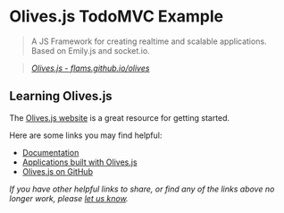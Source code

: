 # Olives.js TodoMVC Example

> A JS Framework for creating realtime and scalable applications. Based on Emily.js and socket.io.

> _[Olives.js - flams.github.io/olives](http://flams.github.io/olives)_


## Learning Olives.js

The [Olives.js website](http://flams.github.io/olives) is a great resource for getting started.

Here are some links you may find helpful:

* [Documentation](http://flams.github.io/olives/docs/latest)
* [Applications built with Olives.js](http://flams.github.io/olives/#liveexamples)
* [Olives.js on GitHub](https://github.com/flams/olives)

_If you have other helpful links to share, or find any of the links above no longer work, please [let us know](https://github.com/tastejs/todomvc/issues)._
